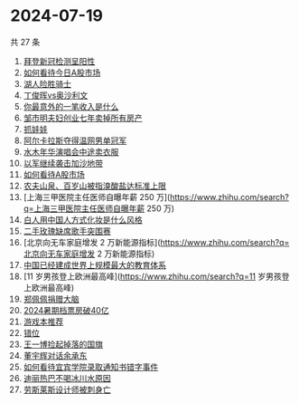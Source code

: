 # 2024-07-19

共 27 条

<!-- BEGIN -->
<!-- 最后更新时间 Fri Jul 19 2024 21:11:50 GMT+0800 (China Standard Time) -->

1. [拜登新冠检测呈阳性](https://www.zhihu.com/search?q=拜登新冠检测呈阳性)
1. [如何看待今日A股市场](https://www.zhihu.com/search?q=如何看待今日A股市场)
1. [湖人险胜骑士](https://www.zhihu.com/search?q=湖人险胜骑士)
1. [丁俊晖vs奥沙利文](https://www.zhihu.com/search?q=丁俊晖vs奥沙利文)
1. [你最意外的一笔收入是什么](https://www.zhihu.com/search?q=你最意外的一笔收入是什么)
1. [邹市明夫妇创业七年卖掉所有房产](https://www.zhihu.com/search?q=邹市明夫妇创业七年卖掉所有房产)
1. [抓娃娃](https://www.zhihu.com/search?q=抓娃娃)
1. [阿尔卡拉斯夺得温网男单冠军](https://www.zhihu.com/search?q=阿尔卡拉斯夺得温网男单冠军)
1. [水木年华演唱会中途卖衣服](https://www.zhihu.com/search?q=水木年华演唱会中途卖衣服)
1. [以军继续袭击加沙地带](https://www.zhihu.com/search?q=以军继续袭击加沙地带)
1. [如何看待A股市场](https://www.zhihu.com/search?q=如何看待A股市场)
1. [农夫山泉、百岁山被指溴酸盐达标准上限](https://www.zhihu.com/search?q=农夫山泉、百岁山被指溴酸盐达标准上限)
1. [上海三甲医院主任医师自曝年薪 250
   万](https://www.zhihu.com/search?q=上海三甲医院主任医师自曝年薪 250 万)
1. [白人用中国人方式化妆是什么风格](https://www.zhihu.com/search?q=白人用中国人方式化妆是什么风格)
1. [二手玫瑰缺席歌手突围赛](https://www.zhihu.com/search?q=二手玫瑰缺席歌手突围赛)
1. [北京向无车家庭增发 2
   万新能源指标](https://www.zhihu.com/search?q=北京向无车家庭增发 2
   万新能源指标)
1. [中国已经建成世界上规模最大的教育体系](https://www.zhihu.com/search?q=中国已经建成世界上规模最大的教育体系)
1. [11 岁男孩登上欧洲最高峰](https://www.zhihu.com/search?q=11
   岁男孩登上欧洲最高峰)
1. [郑佩佩捐赠大脑](https://www.zhihu.com/search?q=郑佩佩捐赠大脑)
1. [2024暑期档票房破40亿](https://www.zhihu.com/search?q=2024暑期档票房破40亿)
1. [游戏本推荐](https://www.zhihu.com/search?q=游戏本推荐)
1. [错位](https://www.zhihu.com/search?q=错位)
1. [王一博捡起掉落的国旗](https://www.zhihu.com/search?q=王一博捡起掉落的国旗)
1. [董宇辉对话余承东](https://www.zhihu.com/search?q=董宇辉对话余承东)
1. [如何看待宜宾学院录取通知书错字事件](https://www.zhihu.com/search?q=如何看待宜宾学院录取通知书错字事件)
1. [迪丽热巴不喝冰川水原因](https://www.zhihu.com/search?q=迪丽热巴不喝冰川水原因)
1. [劳斯莱斯设计师被刺身亡](https://www.zhihu.com/search?q=劳斯莱斯设计师被刺身亡)

<!-- END -->
